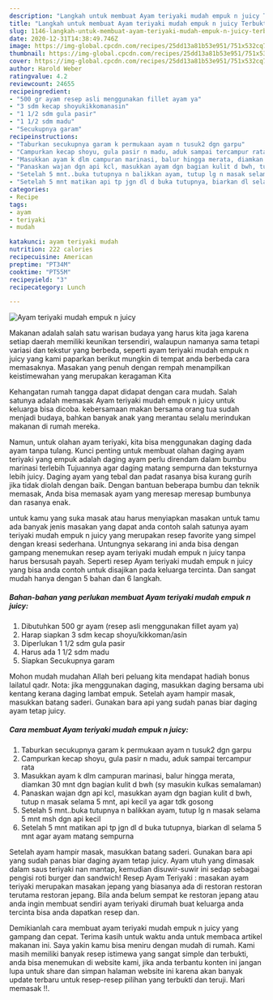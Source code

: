 ```yaml
---
description: "Langkah untuk membuat Ayam teriyaki mudah empuk n juicy Terbukti"
title: "Langkah untuk membuat Ayam teriyaki mudah empuk n juicy Terbukti"
slug: 1146-langkah-untuk-membuat-ayam-teriyaki-mudah-empuk-n-juicy-terbukti
date: 2020-12-31T14:38:49.746Z
image: https://img-global.cpcdn.com/recipes/25dd13a81b53e951/751x532cq70/ayam-teriyaki-mudah-empuk-n-juicy-foto-resep-utama.jpg
thumbnail: https://img-global.cpcdn.com/recipes/25dd13a81b53e951/751x532cq70/ayam-teriyaki-mudah-empuk-n-juicy-foto-resep-utama.jpg
cover: https://img-global.cpcdn.com/recipes/25dd13a81b53e951/751x532cq70/ayam-teriyaki-mudah-empuk-n-juicy-foto-resep-utama.jpg
author: Harold Weber
ratingvalue: 4.2
reviewcount: 24655
recipeingredient:
- "500 gr ayam resep asli menggunakan fillet ayam ya"
- "3 sdm kecap shoyukikkomanasin"
- "1 1/2 sdm gula pasir"
- "1 1/2 sdm madu"
- "Secukupnya garam"
recipeinstructions:
- "Taburkan secukupnya garam k permukaan ayam n tusuk2 dgn garpu"
- "Campurkan kecap shoyu, gula pasir n madu, aduk sampai tercampur rata"
- "Masukkan ayam k dlm campuran marinasi, balur hingga merata, diamkan 30 mnt dgn bagian kulit d bwh (sy masukin kulkas semalaman)"
- "Panaskan wajan dgn api kcl, masukkan ayam dgn bagian kulit d bwh, tutup n masak selama 5 mnt, api kecil ya agar tdk gosong"
- "Setelah 5 mnt..buka tutupnya n balikkan ayam, tutup lg n masak selama 5 mnt msh dgn api kecil"
- "Setelah 5 mnt matikan api tp jgn dl d buka tutupnya, biarkan dl selama 5 mnt agar ayam matang sempurna"
categories:
- Recipe
tags:
- ayam
- teriyaki
- mudah

katakunci: ayam teriyaki mudah 
nutrition: 222 calories
recipecuisine: American
preptime: "PT34M"
cooktime: "PT55M"
recipeyield: "3"
recipecategory: Lunch

---
```



![Ayam teriyaki mudah empuk n juicy](https://img-global.cpcdn.com/recipes/25dd13a81b53e951/751x532cq70/ayam-teriyaki-mudah-empuk-n-juicy-foto-resep-utama.jpg)

Makanan adalah salah satu warisan budaya yang harus kita jaga karena setiap daerah memiliki keunikan tersendiri, walaupun namanya sama tetapi variasi dan tekstur yang berbeda, seperti ayam teriyaki mudah empuk n juicy yang kami paparkan berikut mungkin di tempat anda berbeda cara memasaknya. Masakan yang penuh dengan rempah menampilkan keistimewahan yang merupakan keragaman Kita

Kehangatan rumah tangga dapat didapat dengan cara mudah. Salah satunya adalah memasak Ayam teriyaki mudah empuk n juicy untuk keluarga bisa dicoba. kebersamaan makan bersama orang tua sudah menjadi budaya, bahkan banyak anak yang merantau selalu merindukan makanan di rumah mereka.

Namun, untuk olahan ayam teriyaki, kita bisa menggunakan daging dada ayam tanpa tulang. Kunci penting untuk membuat olahan daging ayam teriyaki yang empuk adalah daging ayam perlu direndam dalam bumbu marinasi terlebih Tujuannya agar daging matang sempurna dan teksturnya lebih juicy. Daging ayam yang tebal dan padat rasanya bisa kurang gurih jika tidak diolah dengan baik. Dengan bantuan beberapa bumbu dan teknik memasak, Anda bisa memasak ayam yang meresap meresap bumbunya dan rasanya enak.

untuk kamu yang suka masak atau harus menyiapkan masakan untuk tamu ada banyak jenis masakan yang dapat anda contoh salah satunya ayam teriyaki mudah empuk n juicy yang merupakan resep favorite yang simpel dengan kreasi sederhana. Untungnya sekarang ini anda bisa dengan gampang menemukan resep ayam teriyaki mudah empuk n juicy tanpa harus bersusah payah.
Seperti resep Ayam teriyaki mudah empuk n juicy yang bisa anda contoh untuk disajikan pada keluarga tercinta. Dan sangat mudah hanya dengan 5 bahan dan 6 langkah.


<!--inarticleads1-->

##### Bahan-bahan yang perlukan membuat Ayam teriyaki mudah empuk n juicy:

1. Dibutuhkan 500 gr ayam (resep asli menggunakan fillet ayam ya)
1. Harap siapkan 3 sdm kecap shoyu/kikkoman/asin
1. Diperlukan 1 1/2 sdm gula pasir
1. Harus ada 1 1/2 sdm madu
1. Siapkan Secukupnya garam


Mohon mudah mudahan Allah beri peluang kita mendapat hadiah bonus lailatul qadr. Nota: jika menggunakan daging, masukkan daging bersama ubi kentang kerana daging lambat empuk. Setelah ayam hampir masak, masukkan batang saderi. Gunakan bara api yang sudah panas biar daging ayam tetap juicy. 

<!--inarticleads2-->

##### Cara membuat  Ayam teriyaki mudah empuk n juicy:

1. Taburkan secukupnya garam k permukaan ayam n tusuk2 dgn garpu
1. Campurkan kecap shoyu, gula pasir n madu, aduk sampai tercampur rata
1. Masukkan ayam k dlm campuran marinasi, balur hingga merata, diamkan 30 mnt dgn bagian kulit d bwh (sy masukin kulkas semalaman)
1. Panaskan wajan dgn api kcl, masukkan ayam dgn bagian kulit d bwh, tutup n masak selama 5 mnt, api kecil ya agar tdk gosong
1. Setelah 5 mnt..buka tutupnya n balikkan ayam, tutup lg n masak selama 5 mnt msh dgn api kecil
1. Setelah 5 mnt matikan api tp jgn dl d buka tutupnya, biarkan dl selama 5 mnt agar ayam matang sempurna


Setelah ayam hampir masak, masukkan batang saderi. Gunakan bara api yang sudah panas biar daging ayam tetap juicy. Ayam utuh yang dimasak dalam saus teriyaki nan mantap, kemudian disuwir-suwir ini sedap sebagai pengisi roti burger dan sandwich! Resep Ayam Teriyaki : masakan ayam teriyaki merupakan masakan jepang yang biasanya ada di restoran restoran terutama restoran jepang. Bila anda belum sempat ke restoran jepang atau anda ingin membuat sendiri ayam teriyaki dirumah buat keluarga anda tercinta bisa anda dapatkan resep dan. 

Demikianlah cara membuat ayam teriyaki mudah empuk n juicy yang gampang dan cepat. Terima kasih untuk waktu anda untuk membaca artikel makanan ini. Saya yakin kamu bisa meniru dengan mudah di rumah. Kami masih memiliki banyak resep istimewa yang sangat simple dan terbukti, anda bisa menemukan di website kami, jika anda terbantu konten ini jangan lupa untuk share dan simpan halaman website ini karena akan banyak update terbaru untuk resep-resep pilihan yang terbukti dan teruji. Mari memasak !!. 
